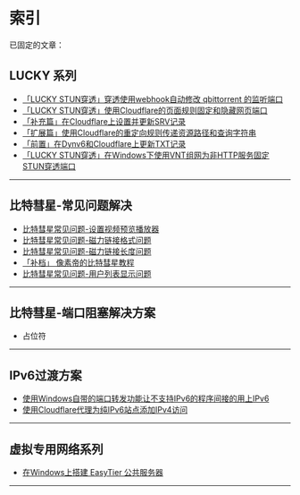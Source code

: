 # 索引

已固定的文章：  


## LUCKY 系列

* [「LUCKY STUN穿透」穿透使用webhook自动修改 qbittorrent 的监听端口](/文章/lucky-STUN系列/stun-qb端口自动化.md)
* [「LUCKY STUN穿透」使用Cloudflare的页面规则固定和隐藏网页端口](/文章/lucky-STUN系列/stun-web服务-CF.md)
* [「补充篇」在Cloudflare上设置并更新SRV记录](/文章/lucky-STUN系列/cf-srv设置.md)
* [「扩展篇」使用Cloudflare的重定向规则传递资源路径和查询字符串](/文章/lucky-STUN系列/stun-cf重定向.md)
* [「前置」在Dynv6和Cloudflare上更新TXT记录](/文章/lucky-STUN系列/在dynv6和CF上更新TXT.md)
* [「LUCKY STUN穿透」在Windows下使用VNT组网为非HTTP服务固定STUN穿透端口](文章/lucky-STUN系列/stun-VNT组网.md)

---

## 比特彗星-常见问题解决

* [比特彗星常见问题-设置视频预览播放器](/文章/比特彗星-常见问题/BC播放器路径设置.md)
* [比特彗星常见问题-磁力链接格式问题](/文章/比特彗星-常见问题/BC磁力链接格式问题.md)
* [比特彗星常见问题-磁力链接长度问题](/文章/比特彗星-常见问题/BC磁力链接长度问题.md)
* [「补档」 像素帝的比特彗星教程](/文章/比特彗星-常见问题/补档-像素帝的bc教程.md)
* [比特彗星常见问题-用户列表显示问题](/文章/比特彗星-常见问题/BC用户列表显示问题.md)

---

## 比特彗星-端口阻塞解决方案

* 占位符

---

## IPv6过渡方案

* [使用Windows自带的端口转发功能让不支持IPv6的程序间接的用上IPv6](/文章/IPv6过渡方案/Win端口转发.md)
* [使用Cloudflare代理为纯IPv6站点添加IPv4访问](/文章/IPv6过渡方案/CF双栈代理.md)


---

## 虚拟专用网络系列

* [在Windows上搭建 EasyTier 公共服务器](/文章/虚拟专用网络系列/win搭建easytier公共服务器.md)

---

